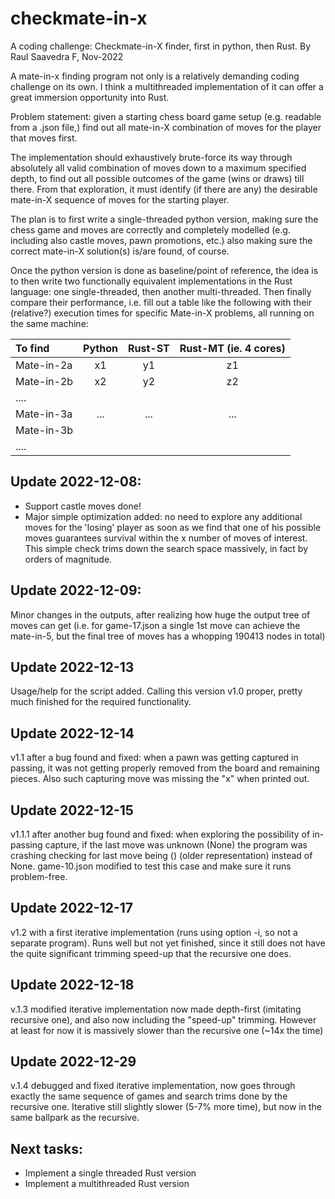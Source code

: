 # checkmate-in-x
A coding challenge: Checkmate-in-X finder, first in python, then Rust.
By Raul Saavedra F, Nov-2022

A mate-in-x finding program not only is a relatively demanding coding
challenge on its own. I think a multithreaded implementation of it can
offer a great immersion opportunity into Rust.

Problem statement: given a starting chess board game setup (e.g.
readable from a .json file,) find out all mate-in-X combination of
moves for the player that moves first.

The implementation should exhaustively brute-force its way through
absolutely all valid combination of moves down to a maximum specified depth,
to find out all possible outcomes of the game (wins or draws) till there.
From that exploration, it must identify (if there are any) the desirable
mate-in-X sequence of moves for the starting player.

The plan is to first write a single-threaded python version, making sure
the chess game and moves are correctly and completely modelled (e.g.
including also castle moves, pawn promotions, etc.) also making sure 
the correct mate-in-X solution(s) is/are found, of course.

Once the python version is done as baseline/point of reference,
the idea is to then write two functionally equivalent implementations
in the Rust language: one single-threaded, then another multi-threaded.
Then finally compare their performance, i.e. fill out a table like the
following with their (relative?) execution times for specific Mate-in-X
problems, all running on the same machine:


|  To find   | Python | Rust-ST | Rust-MT (ie. 4 cores) |
|:-----------|:------:|:-------:|:-------:|
| Mate-in-2a | x1     | y1      | z1      |
| Mate-in-2b | x2     | y2      | z2      |
| ....       |        |         |         |
| Mate-in-3a | ...    | ...     | ...     |
| Mate-in-3b |        |         |         |
| ....       |        |         |         |

## Update 2022-12-08:
* Support castle moves done!
* Major simple optimization added: no need to explore any additional moves
for the 'losing' player as soon as we find that one of his possible moves
guarantees survival within the x number of moves of interest.
This simple check trims down the search space massively, in fact by
orders of magnitude.

## Update 2022-12-09:
Minor changes in the outputs, after realizing how huge the output tree of
moves can get (i.e. for game-17.json a single 1st move can achieve the
mate-in-5, but the final tree of moves has a whopping 190413 nodes
in total)

## Update 2022-12-13
Usage/help for the script added.
Calling this version v1.0 proper, pretty much finished for the required 
functionality.

## Update 2022-12-14
v1.1 after a bug found and fixed: when a pawn was getting captured in passing,
it was not getting properly removed from the board and remaining pieces. 
Also such capturing move was missing the "x" when printed out.

## Update 2022-12-15
v1.1.1 after another bug found and fixed: when exploring the possibility 
of in-passing capture, if the last move was unknown (None) the program 
was crashing checking for last move being () (older representation)
instead of None. 
game-10.json modified to test this case and make sure it runs problem-free.

## Update 2022-12-17
v1.2 with a first iterative implementation (runs using option -i, so
not a separate program). Runs well but not yet finished, since it still
does not have the quite significant trimming speed-up that the recursive
one does.

## Update 2022-12-18
v.1.3 modified iterative implementation now made depth-first (imitating
recursive one), and also now including the "speed-up" trimming.
However at least for now it is massively slower than the recursive one
(~14x the time)

## Update 2022-12-29
v.1.4 debugged and fixed iterative implementation, now goes through
exactly the same sequence of games and search trims done by the recursive
one. Iterative still slightly slower (5-7% more time), but now in the
same ballpark as the recursive.

## Next tasks:
- Implement a single threaded Rust version
- Implement a multithreaded Rust version
